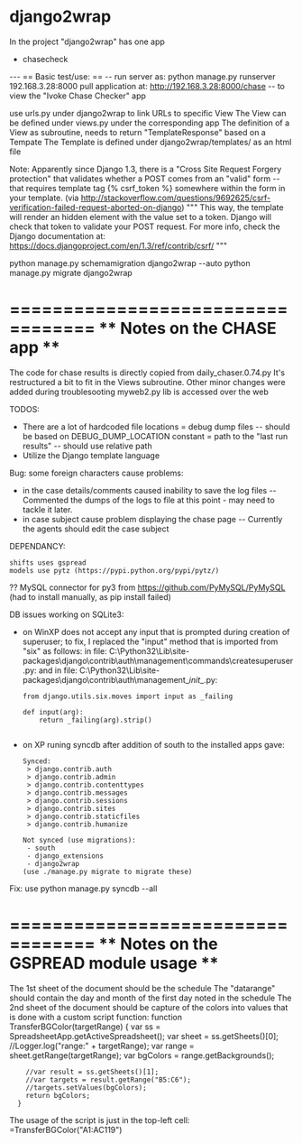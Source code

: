 django2wrap
===========

In the project "django2wrap" has one app
 - chasecheck

--- == Basic test/use: == --
run server as:
	python manage.py runserver 192.168.3.28:8000
pull application at:
	http://192.168.3.28:8000/chase -- to view the "Ivoke Chase Checker" app

use urls.py under django2wrap to link URLs to specific View
The View can be defined under views.py under the corresponding app
The definition of a View as subroutine, needs to return "TemplateResponse" based on a Tempate
The Template is defined under django2wrap/templates/ as an html file

Note:
Apparently since Django 1.3, there is a "Cross Site Request Forgery protection" that validates whether a POST comes from an "valid" form -- that requires template tag {% csrf_token %} somewhere within the form in your template.
(via http://stackoverflow.com/questions/9692625/csrf-verification-failed-request-aborted-on-django)
"""
This way, the template will render an hidden element with the value set to a token. Django will check that token to validate your POST request.
For more info, check the Django documentation at: https://docs.djangoproject.com/en/1.3/ref/contrib/csrf/
"""

python manage.py schemamigration django2wrap --auto
python manage.py migrate django2wrap


==================================
**    Notes on the CHASE app    **
==================================
The code for chase results is directly copied from daily_chaser.0.74.py
It's restructured a bit to fit in the Views subroutine. Other minor changes were added during troublesooting
myweb2.py lib is accessed over the web

TODOS:
 - There are a lot of hardcoded file locations
   = debug dump files -- should be based on DEBUG_DUMP_LOCATION constant
   = path to the "last run results" -- should use relative path
 - Utilize the Django template language
 
 Bug: some foreign characters cause problems:
  - in the case details/comments caused inability to save the log files -- 
    Commented the dumps of the logs to file at this point - may need to tackle it later.
  - in case subject cause problem displaying the chase page -- 
    Currently the agents should edit the case subject






DEPENDANCY:

	shifts uses gspread
	models use pytz (https://pypi.python.org/pypi/pytz/)
  ?? MySQL connector for py3 from https://github.com/PyMySQL/PyMySQL (had to install manually, as pip install failed)

	
DB issues working on SQLite3:
 - on WinXP does not accept any input that is prompted during creation of superuser;
    to fix, I replaced the "input" method that is imported from "six" as follows:
      in file:       C:\Python32\Lib\site-packages\django\contrib\auth\management\commands\createsuperuser.py:
      and in file:   C:\Python32\Lib\site-packages\django\contrib\auth\management\__init__.py:
      ```
      from django.utils.six.moves import input as _failing

      def input(arg):
          return _failing(arg).strip()
      

 - on XP runing syncdb after addition of south to the installed apps gave:
      ```
      Synced:
       > django.contrib.auth
       > django.contrib.admin
       > django.contrib.contenttypes
       > django.contrib.messages
       > django.contrib.sessions
       > django.contrib.sites
       > django.contrib.staticfiles
       > django.contrib.humanize

      Not synced (use migrations):
       - south
       - django_extensions
       - django2wrap
      (use ./manage.py migrate to migrate these)
 Fix: use
      python manage.py syncdb --all

==================================
**    Notes on the GSPREAD module usage    **
==================================
The 1st sheet of the document should be the schedule
The "datarange" should contain the day and month of the first day noted in the schedule
The 2nd sheet of the document should be capture of the colors into values
  that is done with a custom script function:
      function TransferBGColor(targetRange) {
        var ss = SpreadsheetApp.getActiveSpreadsheet();
        var sheet = ss.getSheets()[0];
        //Logger.log("range:" + targetRange);
        var range = sheet.getRange(targetRange);
        var bgColors = range.getBackgrounds();
        
        //var result = ss.getSheets()[1];
        //var targets = result.getRange("B5:C6");
        //targets.setValues(bgColors);
        return bgColors;
      }

The usage of the script is just in the top-left cell:
    =TransferBGColor("A1:AC119")
